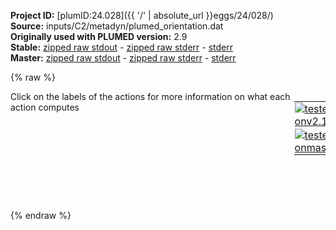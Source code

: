 **Project ID:** [plumID:24.028]({{ '/' | absolute_url }}eggs/24/028/)  
**Source:** inputs/C2/metadyn/plumed_orientation.dat  
**Originally used with PLUMED version:** 2.9  
**Stable:** [zipped raw stdout](plumed_orientation.dat.plumed.stdout.txt.zip) - [zipped raw stderr](plumed_orientation.dat.plumed.stderr.txt.zip) - [stderr](plumed_orientation.dat.plumed.stderr)  
**Master:** [zipped raw stdout](plumed_orientation.dat.plumed_master.stdout.txt.zip) - [zipped raw stderr](plumed_orientation.dat.plumed_master.stderr.txt.zip) - [stderr](plumed_orientation.dat.plumed_master.stderr)  

{% raw %}
<div style="width: 100%; float:left">
<div style="width: 90%; float:left" id="value_details_data/inputs/C2/metadyn/plumed_orientation.dat"> Click on the labels of the actions for more information on what each action computes </div>
<div style="width: 10%; float:left"><table><tr><td style="padding:1px"><a href="plumed_orientation.dat.plumed.stderr"><img src="https://img.shields.io/badge/v2.10-passing-green.svg" alt="tested onv2.10" /></a></td></tr><tr><td style="padding:1px"><a href="plumed_orientation.dat.plumed_master.stderr"><img src="https://img.shields.io/badge/master-passing-green.svg" alt="tested onmaster" /></a></td></tr></table></div></div>
<pre style="width=97%;">
<span style="color:blue" class="comment"># Activate MOLINFO functionalities</span>
<span class="plumedtooltip" style="color:green">MOLINFO<span class="right">This command is used to provide information on the molecules that are present in your system. <a href="https://www.plumed.org/doc-master/user-doc/html/_m_o_l_i_n_f_o.html" style="color:green">More details</a><i></i></span></span> <span class="plumedtooltip">STRUCTURE<span class="right">a file in pdb format containing a reference structure<i></i></span></span>=../conf.pdb
<span style="display:none;" id="data/inputs/C2/metadyn/plumed_orientation.dat">The MOLINFO action with label <b></b> calculates something</span><span class="plumedtooltip" style="color:green">WHOLEMOLECULES<span class="right">This action is used to rebuild molecules that can become split by the periodic boundary conditions. <a href="https://www.plumed.org/doc-master/user-doc/html/_w_h_o_l_e_m_o_l_e_c_u_l_e_s.html" style="color:green">More details</a><i></i></span></span> <span class="plumedtooltip">ENTITY0<span class="right">the atoms that make up a molecule that you wish to align<i></i></span></span>=11,12,16
<b name="data/inputs/C2/metadyn/plumed_orientation.datgh11" onclick='showPath("data/inputs/C2/metadyn/plumed_orientation.dat","data/inputs/C2/metadyn/plumed_orientation.datgh11","data/inputs/C2/metadyn/plumed_orientation.datgh11","violet")'>gh11</b><span style="display:none;" id="data/inputs/C2/metadyn/plumed_orientation.datgh11">The GHOST action with label <b>gh11</b> calculates the following quantities:<table  align="center" frame="void" width="95%" cellpadding="5%"><tr><td width="5%"><b> Quantity </b>  </td><td width="5%"><b> Type </b>  </td><td><b> Description </b> </td></tr><tr><td width="5%">gh11</td><td width="5%"><font color="violet">atoms</font></td><td>virtual atom calculated by GHOST action</td></tr></table></span>: <span class="plumedtooltip" style="color:green">GHOST<span class="right">Calculate the absolute position of a ghost atom with fixed coordinates in the local reference frame formed by three atoms. <a href="https://www.plumed.org/doc-master/user-doc/html/_g_h_o_s_t.html" style="color:green">More details</a><i></i></span></span> <span class="plumedtooltip">ATOMS<span class="right">the list of atoms which are involved the virtual atom's definition<i></i></span></span>=11,12,16 <span class="plumedtooltip">COORDINATES<span class="right">coordinates of the ghost atom in the local reference frame<i></i></span></span>=0,1,0
<b name="data/inputs/C2/metadyn/plumed_orientation.datgh12" onclick='showPath("data/inputs/C2/metadyn/plumed_orientation.dat","data/inputs/C2/metadyn/plumed_orientation.datgh12","data/inputs/C2/metadyn/plumed_orientation.datgh12","violet")'>gh12</b><span style="display:none;" id="data/inputs/C2/metadyn/plumed_orientation.datgh12">The GHOST action with label <b>gh12</b> calculates the following quantities:<table  align="center" frame="void" width="95%" cellpadding="5%"><tr><td width="5%"><b> Quantity </b>  </td><td width="5%"><b> Type </b>  </td><td><b> Description </b> </td></tr><tr><td width="5%">gh12</td><td width="5%"><font color="violet">atoms</font></td><td>virtual atom calculated by GHOST action</td></tr></table></span>:  <span class="plumedtooltip" style="color:green">GHOST<span class="right">Calculate the absolute position of a ghost atom with fixed coordinates in the local reference frame formed by three atoms. <a href="https://www.plumed.org/doc-master/user-doc/html/_g_h_o_s_t.html" style="color:green">More details</a><i></i></span></span> <span class="plumedtooltip">ATOMS<span class="right">the list of atoms which are involved the virtual atom's definition<i></i></span></span>=11,12,16 <span class="plumedtooltip">COORDINATES<span class="right">coordinates of the ghost atom in the local reference frame<i></i></span></span>=0,0,0
<b name="data/inputs/C2/metadyn/plumed_orientation.datnorm1" onclick='showPath("data/inputs/C2/metadyn/plumed_orientation.dat","data/inputs/C2/metadyn/plumed_orientation.datnorm1","data/inputs/C2/metadyn/plumed_orientation.datnorm1","black")'>norm1</b><span style="display:none;" id="data/inputs/C2/metadyn/plumed_orientation.datnorm1">The DISTANCE action with label <b>norm1</b> calculates the following quantities:<table  align="center" frame="void" width="95%" cellpadding="5%"><tr><td width="5%"><b> Quantity </b>  </td><td width="5%"><b> Type </b>  </td><td><b> Description </b> </td></tr><tr><td width="5%">norm1.x</td><td width="5%"><font color="black">scalar</font></td><td>the x-component of the vector connecting the two atoms</td></tr><tr><td width="5%">norm1.y</td><td width="5%"><font color="black">scalar</font></td><td>the y-component of the vector connecting the two atoms</td></tr><tr><td width="5%">norm1.z</td><td width="5%"><font color="black">scalar</font></td><td>the z-component of the vector connecting the two atoms</td></tr></table></span>: <span class="plumedtooltip" style="color:green">DISTANCE<span class="right">Calculate the distance between a pair of atoms. <a href="https://www.plumed.org/doc-master/user-doc/html/_d_i_s_t_a_n_c_e.html" style="color:green">More details</a><i></i></span></span> <span class="plumedtooltip">ATOMS<span class="right">the pair of atom that we are calculating the distance between<i></i></span></span>=<b name="data/inputs/C2/metadyn/plumed_orientation.datgh11">gh11</b>,<b name="data/inputs/C2/metadyn/plumed_orientation.datgh12">gh12</b> <span class="plumedtooltip">COMPONENTS<span class="right"> calculate the x, y and z components of the distance separately and store them as label<i></i></span></span>
<span class="plumedtooltip" style="color:green">WHOLEMOLECULES<span class="right">This action is used to rebuild molecules that can become split by the periodic boundary conditions. <a href="https://www.plumed.org/doc-master/user-doc/html/_w_h_o_l_e_m_o_l_e_c_u_l_e_s.html" style="color:green">More details</a><i></i></span></span> <span class="plumedtooltip">ENTITY0<span class="right">the atoms that make up a molecule that you wish to align<i></i></span></span>=42,43,47
<b name="data/inputs/C2/metadyn/plumed_orientation.datgh21" onclick='showPath("data/inputs/C2/metadyn/plumed_orientation.dat","data/inputs/C2/metadyn/plumed_orientation.datgh21","data/inputs/C2/metadyn/plumed_orientation.datgh21","violet")'>gh21</b><span style="display:none;" id="data/inputs/C2/metadyn/plumed_orientation.datgh21">The GHOST action with label <b>gh21</b> calculates the following quantities:<table  align="center" frame="void" width="95%" cellpadding="5%"><tr><td width="5%"><b> Quantity </b>  </td><td width="5%"><b> Type </b>  </td><td><b> Description </b> </td></tr><tr><td width="5%">gh21</td><td width="5%"><font color="violet">atoms</font></td><td>virtual atom calculated by GHOST action</td></tr></table></span>: <span class="plumedtooltip" style="color:green">GHOST<span class="right">Calculate the absolute position of a ghost atom with fixed coordinates in the local reference frame formed by three atoms. <a href="https://www.plumed.org/doc-master/user-doc/html/_g_h_o_s_t.html" style="color:green">More details</a><i></i></span></span> <span class="plumedtooltip">ATOMS<span class="right">the list of atoms which are involved the virtual atom's definition<i></i></span></span>=42,43,47 <span class="plumedtooltip">COORDINATES<span class="right">coordinates of the ghost atom in the local reference frame<i></i></span></span>=0,1,0
<b name="data/inputs/C2/metadyn/plumed_orientation.datgh22" onclick='showPath("data/inputs/C2/metadyn/plumed_orientation.dat","data/inputs/C2/metadyn/plumed_orientation.datgh22","data/inputs/C2/metadyn/plumed_orientation.datgh22","violet")'>gh22</b><span style="display:none;" id="data/inputs/C2/metadyn/plumed_orientation.datgh22">The GHOST action with label <b>gh22</b> calculates the following quantities:<table  align="center" frame="void" width="95%" cellpadding="5%"><tr><td width="5%"><b> Quantity </b>  </td><td width="5%"><b> Type </b>  </td><td><b> Description </b> </td></tr><tr><td width="5%">gh22</td><td width="5%"><font color="violet">atoms</font></td><td>virtual atom calculated by GHOST action</td></tr></table></span>:  <span class="plumedtooltip" style="color:green">GHOST<span class="right">Calculate the absolute position of a ghost atom with fixed coordinates in the local reference frame formed by three atoms. <a href="https://www.plumed.org/doc-master/user-doc/html/_g_h_o_s_t.html" style="color:green">More details</a><i></i></span></span> <span class="plumedtooltip">ATOMS<span class="right">the list of atoms which are involved the virtual atom's definition<i></i></span></span>=42,43,47 <span class="plumedtooltip">COORDINATES<span class="right">coordinates of the ghost atom in the local reference frame<i></i></span></span>=0,0,0
<b name="data/inputs/C2/metadyn/plumed_orientation.datnorm2" onclick='showPath("data/inputs/C2/metadyn/plumed_orientation.dat","data/inputs/C2/metadyn/plumed_orientation.datnorm2","data/inputs/C2/metadyn/plumed_orientation.datnorm2","black")'>norm2</b><span style="display:none;" id="data/inputs/C2/metadyn/plumed_orientation.datnorm2">The DISTANCE action with label <b>norm2</b> calculates the following quantities:<table  align="center" frame="void" width="95%" cellpadding="5%"><tr><td width="5%"><b> Quantity </b>  </td><td width="5%"><b> Type </b>  </td><td><b> Description </b> </td></tr><tr><td width="5%">norm2.x</td><td width="5%"><font color="black">scalar</font></td><td>the x-component of the vector connecting the two atoms</td></tr><tr><td width="5%">norm2.y</td><td width="5%"><font color="black">scalar</font></td><td>the y-component of the vector connecting the two atoms</td></tr><tr><td width="5%">norm2.z</td><td width="5%"><font color="black">scalar</font></td><td>the z-component of the vector connecting the two atoms</td></tr></table></span>: <span class="plumedtooltip" style="color:green">DISTANCE<span class="right">Calculate the distance between a pair of atoms. <a href="https://www.plumed.org/doc-master/user-doc/html/_d_i_s_t_a_n_c_e.html" style="color:green">More details</a><i></i></span></span> <span class="plumedtooltip">ATOMS<span class="right">the pair of atom that we are calculating the distance between<i></i></span></span>=<b name="data/inputs/C2/metadyn/plumed_orientation.datgh21">gh21</b>,<b name="data/inputs/C2/metadyn/plumed_orientation.datgh22">gh22</b> <span class="plumedtooltip">COMPONENTS<span class="right"> calculate the x, y and z components of the distance separately and store them as label<i></i></span></span>
<span class="plumedtooltip" style="color:green">PRINT<span class="right">Print quantities to a file. <a href="https://www.plumed.org/doc-master/user-doc/html/_p_r_i_n_t.html" style="color:green">More details</a><i></i></span></span> <span class="plumedtooltip">ARG<span class="right">the labels of the values that you would like to print to the file<i></i></span></span>=<b name="data/inputs/C2/metadyn/plumed_orientation.datnorm1">norm1.z</b>,<b name="data/inputs/C2/metadyn/plumed_orientation.datnorm2">norm2.z</b> <span class="plumedtooltip">FILE<span class="right">the name of the file on which to output these quantities<i></i></span></span>=ANALYSIS_NORMAL <span class="plumedtooltip">STRIDE<span class="right"> the frequency with which the quantities of interest should be output<i></i></span></span>=1
</pre>
{% endraw %}
